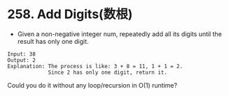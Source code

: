 # 258. Add Digits(数根)
* Given a non-negative integer num, repeatedly add all its digits until the result has only one digit.
```text
Input: 38
Output: 2 
Explanation: The process is like: 3 + 8 = 11, 1 + 1 = 2. 
             Since 2 has only one digit, return it.
```
Could you do it without any loop/recursion in O(1) runtime?